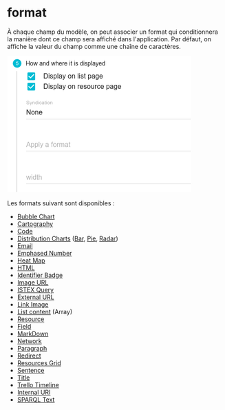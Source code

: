 # format

À chaque champ du modèle, on peut associer un format qui conditionnera la manière dont ce champ sera affiché dans l'application. Par défaut, on affiche la valeur du champ comme une chaîne de caractères.

![L&apos;endroit o&#xF9; on applique un format](../../../.gitbook/assets/adminmodeleformat.png)

Les formats suivant sont disponibles :

* [Bubble Chart](bubblechart.md)
* [Cartography](cartography.md)
* [Code](code.md)
* [Distribution Charts](https://github.com/lodex/lodex-user-documentation/tree/7e0012a6c9407d0d35e857ff4e1c93b20d74f66d/Administration/Modèle/Format/Distribution%20Charts/README.md) \([Bar](https://github.com/lodex/lodex-user-documentation/tree/7e0012a6c9407d0d35e857ff4e1c93b20d74f66d/Administration/Modèle/Format/Distribution%20Charts/BarChart.md), [Pie](https://github.com/lodex/lodex-user-documentation/tree/7e0012a6c9407d0d35e857ff4e1c93b20d74f66d/Administration/Modèle/Format/Distribution%20Charts/PieChart.md), [Radar](https://github.com/lodex/lodex-user-documentation/tree/7e0012a6c9407d0d35e857ff4e1c93b20d74f66d/Administration/Modèle/Format/Distribution%20Charts/RadarChart.md)\)
* [Email](email.md)
* [Emphased Number](emphasednumber.md)
* [Heat Map](heatmap.md)
* [HTML](html.md)
* [Identifier Badge](identifierbadge.md)
* [Image URL](image.md)
* [ISTEX Query](istex.md)
* [External URL](https://github.com/lodex/lodex-user-documentation/tree/7e0012a6c9407d0d35e857ff4e1c93b20d74f66d/Administration/Modèle/Format/Link.md)
* [Link Image](linkimage.md)
* [List content](list.md) \(Array\)
* [Resource](lodexresource.md)
* [Field](https://github.com/lodex/lodex-user-documentation/tree/7e0012a6c9407d0d35e857ff4e1c93b20d74f66d/Administration/Modèle/Format/Administration/Modèle/Format/field.md)
* [MarkDown](markdown.md)
* [Network](network.md)
* [Paragraph](paragraph.md)
* [Redirect](redirect.md)
* [Resources Grid](resourcesgrid.md)
* [Sentence](sentence.md)
* [Title](title.md)
* [Trello Timeline](trellotimeline.md)
* [Internal URI](uri.md)
* [SPARQL Text](sparqltext.md) 

